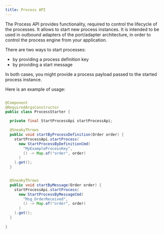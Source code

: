 ```yaml
---
title: Process API
---
```


The Process API provides functionality, required to control the lifecycle of the processes. It allows to start new process instances.
It is intended to be used in outbound adapters of the port/adapter architecture, in order to control the process engine
from your application.

There are two ways to start processes:
* by providing a process definition key
* by providing a start message

In both cases, you might provide a process payload passed to the started process instance. 

Here is an example of usage:

```java

@Component
@RequiredArgsConstructor
public class ProcessStarter {

  private final StartProcessApi startProcessApi;

  @SneakyThrows
  public void startByProcessDefinition(Order order) {
    startProcessApi.startProcess(
      new StartProcessByDefinitionCmd(
        "MyExampleProcessKey",
        () -> Map.of("order", order)
      )
    ).get();
  }


  @SneakyThrows
  public void startByMessage(Order order) {
    startProcessApi.startProcess(
      new StartProcessByMessageCmd(
        "Msg_OrderReceived",
        () -> Map.of("order", order)
      )
    ).get();
  }
  
}


```
